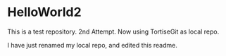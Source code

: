 # HelloWorld2
This is a test repository. 2nd Attempt. Now using TortiseGit as local repo.

I have just renamed my local repo, and edited this readme.

